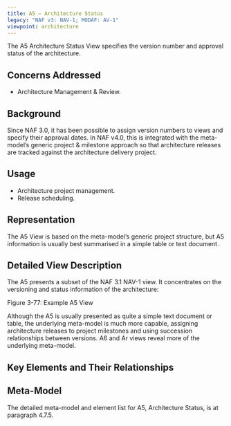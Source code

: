 ```yaml
---
title: A5 – Architecture Status
legacy: "NAF v3: NAV-1; MODAF: AV-1"
viewpoint: architecture
---
```


The A5 Architecture Status View specifies the version number and approval status of
the architecture.

## Concerns Addressed

* Architecture Management & Review.

## Background

Since NAF 3.0, it has been possible to assign version numbers to views and specify
their approval dates. In NAF v4.0, this is integrated with the meta-model’s generic
project & milestone approach so that architecture releases are tracked against the
architecture delivery project.

## Usage

* Architecture project management.
* Release scheduling.

## Representation

The A5 View is based on the meta-model’s generic project structure, but A5
information is usually best summarised in a simple table or text document.

## Detailed View Description

The A5 presents a subset of the NAF 3.1 NAV-1 view. It concentrates on the
versioning and status information of the architecture:

Figure 3-77: Example A5 View

Although the A5 is usually presented as quite a simple text document or table, the
underlying meta-model is much more capable, assigning architecture releases to
project milestones and using succession relationships between versions. A6 and Ar
views reveal more of the underlying meta-model.

## Key Elements and Their Relationships


## Meta-Model

The detailed meta-model and element list for A5, Architecture Status, is at paragraph
4.7.5.
